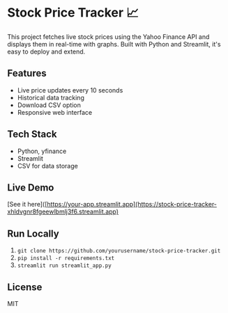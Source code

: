 # Stock Price Tracker 📈

This project fetches live stock prices using the Yahoo Finance API and displays them in real-time with graphs. Built with Python and Streamlit, it's easy to deploy and extend.

## Features
- Live price updates every 10 seconds
- Historical data tracking
- Download CSV option
- Responsive web interface

## Tech Stack
- Python, yfinance
- Streamlit
- CSV for data storage

## Live Demo
[See it here]([https://your-app.streamlit.app](https://stock-price-tracker-xhldvgnr8fgeewlbmlj3f6.streamlit.app)

## Run Locally
1. `git clone https://github.com/yourusername/stock-price-tracker.git`
2. `pip install -r requirements.txt`
3. `streamlit run streamlit_app.py`

## License
MIT
